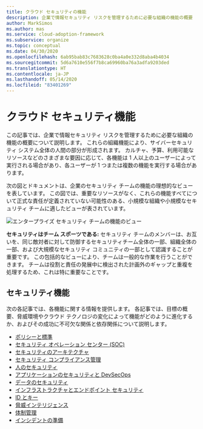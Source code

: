 ```yaml
---
title: クラウド セキュリティの機能
description: 企業で情報セキュリティ リスクを管理するために必要な組織の機能の概要
author: MarkSimos
ms.author: mas
ms.service: cloud-adoption-framework
ms.subservice: organize
ms.topic: conceptual
ms.date: 04/30/2020
ms.openlocfilehash: 6ab95bab83c7683628c0ba4a0e332d8aba4b4034
ms.sourcegitcommit: 5d6a7610e556f7b8ca69960ba76a3adfa9203ded
ms.translationtype: HT
ms.contentlocale: ja-JP
ms.lasthandoff: 05/14/2020
ms.locfileid: "83401269"
---
```

<!-- cSpell:ignore MarkSimos -->

# <a name="cloud-security-functions"></a>クラウド セキュリティ機能

この記事では、企業で情報セキュリティ リスクを管理するために必要な組織の機能の概要について説明します。 これらの組織機能により、サイバーセキュリティ システム全体の人間の部分が形成されます。 カルチャ、予算、利用可能なリソースなどのさまざまな要因に応じて、各機能は 1 人以上のユーザーによって実行される場合があり、各ユーザーが 1 つまたは複数の機能を実行する場合があります。

次の図とドキュメントは、企業のセキュリティ チームの機能の理想的なビューを表しています。 この図では、重要なリソースがなく、これらの機能すべてについて正式な責任が定義されていない可能性のある、小規模な組織や小規模なセキュリティ チームに適したビューが表されています。

![エンタープライズ セキュリティ チームの機能のビュー](../_images/security/enterprise-security-team.png)

**セキュリティはチーム スポーツである:** セキュリティ チームのメンバーは、お互いを、同じ敵対者に対して防御するセキュリティチーム全体の一部、組織全体の一部、および大規模なセキュリティ コミュニティの一部として認識することが重要です。 この包括的なビューにより、チームは一般的な作業を行うことができます。 チームは役割と責任の発展中に検出された計画外のギャップと重複を処理するため、これは特に重要なことです。

<!-- cSpell:ignore apsec -->

## <a name="security-functions"></a>セキュリティ機能

次の各記事では、各機能に関する情報を提供します。 各記事では、目標の概要、脅威環境やクラウド テクノロジの変化によって機能がどのように進化するか、およびその成功に不可欠な関係と依存関係について説明します。

- [ポリシーと標準](./cloud-security-policy-standards.md)
- [セキュリティ オペレーション センター (SOC)](./cloud-security-operations-center.md)
- [セキュリティのアーキテクチャ](./cloud-security-architecture.md)
- [セキュリティ コンプライアンス管理](./cloud-security-compliance-management.md)
- [人のセキュリティ](./cloud-security-people.md)
- [アプリケーションのセキュリティと DevSecOps](./cloud-security-apsec-devsecops.md)
- [データのセキュリティ](./cloud-security-data-security.md)
- [インフラストラクチャとエンドポイント セキュリティ](./cloud-security-infrastructure-endpoint.md)
- [ID とキー](./cloud-security-identity-keys.md)
- [脅威インテリジェンス](./cloud-security-threat-intelligence.md)
- [体制管理](./cloud-security-posture-management.md)
- [インシデントの準備](./cloud-security-incident-preparation.md)
